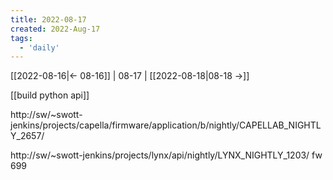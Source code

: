 ```yaml
---
title: 2022-08-17
created: 2022-Aug-17
tags:
  - 'daily'
---
```


[[2022-08-16|<- 08-16]] | 08-17 | [[2022-08-18|08-18 ->]]



[[build python api]]

http://sw/~swott-jenkins/projects/capella/firmware/application/b/nightly/CAPELLAB_NIGHTLY_2657/

http://sw/~swott-jenkins/projects/lynx/api/nightly/LYNX_NIGHTLY_1203/
fw 699
